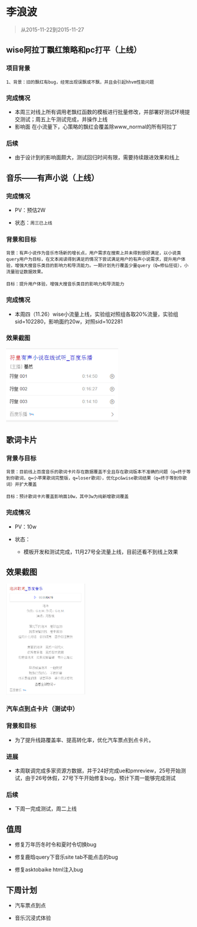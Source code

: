 # 李浪波

> 从2015-11-22到2015-11-27

## wise阿拉丁飘红策略和pc打平（上线）

### 项目背景

```
1、背景：旧的飘红有bug，经常出现误飘或不飘，并且会引起hhvm性能问题
```

### 完成情况

- 本周三对线上所有调用老飘红函数的模板进行批量修改，并部署好测试环境提交测试；周五上午测试完成，并操作上线
- 影响面 在小流量下，心策略的飘红会覆盖除www_normal的所有阿拉丁

### 后续

- 由于设计到的影响面颇大，测试回归时间有限，需要持续跟进效果和线上


## 音乐——有声小说（上线）

### 完成情况

- PV：预估2W

- 状态：`周三已上线`

### 背景和目标

```
背景：有声小说作为音乐市场新的增长点，用户需求在搜索上并未得到很好满足，以小说类query用户为目标，在文本阅读得到满足的情况下尝试满足用户的有声小说需求，提升用户体验，增强大搜音乐类目的影响力和导流能力。一期计划先行覆盖少量query（Q=修仙狂徒），小流量验证数据效果。

目标：提升用户体验，增强大搜音乐类目的影响力和导流能力
```

### 完成情况

- 本周四（11.26）wise小流量上线，实验组对照组各取20%流量，实验组sid=102280，影响面约20w，对照sid=102281
    
### 效果截图

<img src="../2015-11-27/img/lilangbo/lilangbo01.png" height="200px">


## 歌词卡片

### 背景与目标

```
背景：目前线上百度音乐的歌词卡片存在数据覆盖不全且存在歌词版本不准确的问题（q=终于等到你歌词，q=小苹果歌词完整版，q=loser歌词），优化pc&wise歌词结果（q=终于等到你歌词）并扩大覆盖

目标：预计歌词卡片覆盖影响面10w，其中3w为纯新增歌词覆盖
``` 
### 完成情况

- PV：10w

- 状态：

    - 模板开发和测试完成，11月27号全流量上线，目前还看不到线上效果
    
## 效果截图

<img src="../2015-11-27/img/lilangbo/lilangbo02.png" height="300px">

### 汽车点到点卡片（测试中）

### 背景和目标

- 为了提升线路覆盖率、提高转化率，优化汽车票点到点卡片。

### 进展 

- 本周联调完成多家资源方数据，并于24好完成ue和pmreview，25号开始测试，由于26号休假，27号下午开始修复bug，预计下周一能够完成测试

### 后续

- 下周一完成测试，周二上线

## 值周

- 修复万年历冬时令和夏时令切换bug  

- 修复鹿晗query下音乐site tab不能点击的bug

- 修复asktobaike html注入bug

## 下周计划

- 汽车票点到点

- 音乐沉浸式体验
